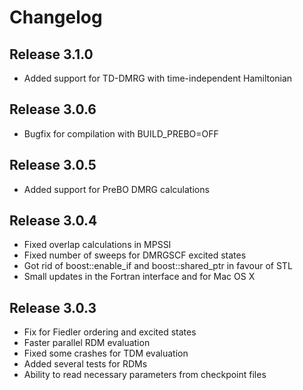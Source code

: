 # Changelog

## Release 3.1.0

- Added support for TD-DMRG with time-independent Hamiltonian

## Release 3.0.6

- Bugfix for compilation with BUILD_PREBO=OFF

## Release 3.0.5

- Added support for PreBO DMRG calculations

## Release 3.0.4
    
- Fixed overlap calculations in MPSSI
- Fixed number of sweeps for DMRGSCF excited states
- Got rid of boost::enable_if and boost::shared_ptr in favour of STL
- Small updates in the Fortran interface and for Mac OS X

## Release 3.0.3

- Fix for Fiedler ordering and excited states
- Faster parallel RDM evaluation
- Fixed some crashes for TDM evaluation
- Added several tests for RDMs
- Ability to read necessary parameters from checkpoint files
